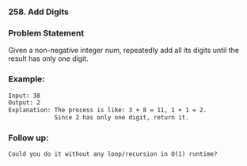 ### 258. Add Digits

### Problem Statement
Given a non-negative integer num, repeatedly add all its digits until the result has only one digit.

### Example:
```bash
Input: 38
Output: 2 
Explanation: The process is like: 3 + 8 = 11, 1 + 1 = 2. 
             Since 2 has only one digit, return it.
```

### Follow up:
```Could you do it without any loop/recursion in O(1) runtime?```